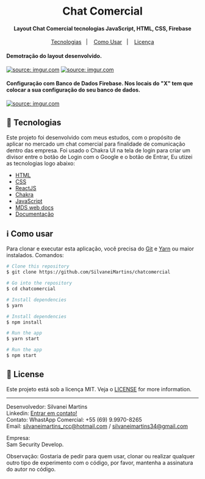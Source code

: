 <h1 align="center">
    Chat Comercial
</h1>

<h4 align="center">
  Layout Chat Comercial tecnologias JavaScript, HTML, CSS, Firebase
</h4>

<p align="center">
  <a href="#rocket-tecnologias">Tecnologias</a>&nbsp;&nbsp;&nbsp;|&nbsp;&nbsp;&nbsp;
  <a href="#information_source-como-usar">Como Usar</a>&nbsp;&nbsp;&nbsp;|&nbsp;&nbsp;&nbsp;
  <a href="#memo-license">Licença</a>
</p>

<h4 align="left">
  Demotração do layout desenvolvido.
</h4>

<a href="https://imgur.com/HiBQ3ar"><img src="https://i.imgur.com/HiBQ3ar.png" title="source: imgur.com" /></a>
<a href="https://imgur.com/3Pxjpre"><img src="https://i.imgur.com/3Pxjpre.png" title="source: imgur.com" /></a>

<h4 align="left">
  Configuração com Banco de Dados Firebase.
  Nos locais do "X" tem que colocar a sua configuração do seu banco de dados.
</h4>
<a href="https://imgur.com/RDp2oNk"><img src="https://i.imgur.com/RDp2oNk.png" title="source: imgur.com" /></a>

## :rocket: Tecnologias

Este projeto foi desenvolvido com meus estudos, com o propósito de aplicar no mercado um chat comercial para finalidade de comunicação dentro das empresa. Foi usado o Chakra UI na tela de login para criar um divisor entre o botão de Login com o Google e o botão de Entrar, Eu utizei as tecnologias logo abaixo:

-  [HTML](https://developer.mozilla.org/pt-BR/docs/Web/HTML)
-  [CSS](https://developer.mozilla.org/pt-BR/docs/Web/CSS/)
-  [ReactJS](https://reactjs.org/)
-  [Chakra](https://chakra-ui.com/)
-  [JavaScript](https://www.javascript.com/)
-  [MDS web docs](https://developer.mozilla.org/pt-BR/)
-  [Documentação](https://pt.wikipedia.org/wiki/JavaScript)

## :information_source: Como usar

Para clonar e executar esta aplicação, você precisa do [Git](https://git-scm.com) e [Yarn](https://yarnpkg.com/) ou maior instalados. Comandos:

```bash
# Clone this repository
$ git clone https://github.com/SilvaneiMartins/chatcomercial

# Go into the repository
$ cd chatcomercial

# Install dependencies
$ yarn

# Install dependencies
$ npm install

# Run the app
$ yarn start

# Run the app
$ npm start
```

## :memo: License
Este projeto está sob a licença MIT. Veja o [LICENSE](https://github.com/SilvaneiMartins/chatcomercial/blob/master/LICENSE) for more information.

---

Desenvolvedor: Silvanei Martins<br>
Linkedin: [Entrar em contato!](https://www.linkedin.com/in/silvanei-martins-a5412436/)<br>
Contato: WhastApp Comercial: +55 (69) 9.9970-8265 <br>
Email: silvaneimartins_rcc@hotmail.com / silvaneimartins34@gmail.com<br>

Empresa: <br>
Sam Security Develop.<br>

Observação: Gostaria de pedir para quem usar, clonar ou realizar qualquer outro tipo de experimento com o código,
por favor, mantenha a assinatura do autor no código.
